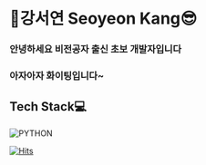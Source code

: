 # 🐸강서연 Seoyeon Kang😎
### 안녕하세요 비전공자 출신 초보 개발자입니다
### 아자아자 화이팅입니다~

## Tech Stack💻
![PYTHON](https://img.shields.io/badge/Python-3776AB?style=for-the-badge&logo=python&logoColor=white)


[![Hits](https://hits.seeyoufarm.com/api/count/incr/badge.svg?url=https%3A%2F%2Fgithub.com%2Fgjbae1212%2Fhit-counter&count_bg=%23A8D31F&title_bg=%2329820D&icon=&icon_color=%23A3BC45&title=hits&edge_flat=false)](https://hits.seeyoufarm.com)



